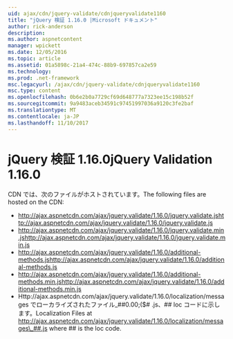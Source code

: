 ```yaml
---
uid: ajax/cdn/jquery-validate/cdnjqueryvalidate1160
title: "jQuery 検証 1.16.0 |Microsoft ドキュメント"
author: rick-anderson
description: 
ms.author: aspnetcontent
manager: wpickett
ms.date: 12/05/2016
ms.topic: article
ms.assetid: 01a5898c-21a4-474c-88b9-697857ca2e59
ms.technology: 
ms.prod: .net-framework
msc.legacyurl: /ajax/cdn/jquery-validate/cdnjqueryvalidate1160
msc.type: content
ms.openlocfilehash: 0b6e2b0a7729cf69d648777a7323ee15c198b52f
ms.sourcegitcommit: 9a9483aceb34591c97451997036a9120c3fe2baf
ms.translationtype: MT
ms.contentlocale: ja-JP
ms.lasthandoff: 11/10/2017
---
```

<a name="jquery-validation-1160"></a><span data-ttu-id="23fde-102">jQuery 検証 1.16.0</span><span class="sxs-lookup"><span data-stu-id="23fde-102">jQuery Validation 1.16.0</span></span>
====================
<span data-ttu-id="23fde-103">CDN では、次のファイルがホストされています。</span><span class="sxs-lookup"><span data-stu-id="23fde-103">The following files are hosted on the CDN:</span></span>

- <span data-ttu-id="23fde-104">http://ajax.aspnetcdn.com/ajax/jquery.validate/1.16.0/jquery.validate.js</span><span class="sxs-lookup"><span data-stu-id="23fde-104">http://ajax.aspnetcdn.com/ajax/jquery.validate/1.16.0/jquery.validate.js</span></span>
- <span data-ttu-id="23fde-105">http://ajax.aspnetcdn.com/ajax/jquery.validate/1.16.0/jquery.validate.min.js</span><span class="sxs-lookup"><span data-stu-id="23fde-105">http://ajax.aspnetcdn.com/ajax/jquery.validate/1.16.0/jquery.validate.min.js</span></span>
- <span data-ttu-id="23fde-106">http://ajax.aspnetcdn.com/ajax/jquery.validate/1.16.0/additional-methods.js</span><span class="sxs-lookup"><span data-stu-id="23fde-106">http://ajax.aspnetcdn.com/ajax/jquery.validate/1.16.0/additional-methods.js</span></span>
- <span data-ttu-id="23fde-107">http://ajax.aspnetcdn.com/ajax/jquery.validate/1.16.0/additional-methods.min.js</span><span class="sxs-lookup"><span data-stu-id="23fde-107">http://ajax.aspnetcdn.com/ajax/jquery.validate/1.16.0/additional-methods.min.js</span></span>
- <span data-ttu-id="23fde-108">Http://ajax.aspnetcdn.com/ajax/jquery.validate/1.16.0/localization/messages でローカライズされたファイル\_##0.00;($# .js、## loc コードに示します。</span><span class="sxs-lookup"><span data-stu-id="23fde-108">Localization Files at http://ajax.aspnetcdn.com/ajax/jquery.validate/1.16.0/localization/messages\_##.js where ## is the loc code.</span></span>
